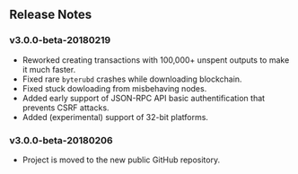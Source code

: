 ## Release Notes

### v3.0.0-beta-20180219

- Reworked creating transactions with 100,000+ unspent outputs to make it much faster.
- Fixed rare `byterubd` crashes while downloading blockchain.
- Fixed stuck dowloading from misbehaving nodes.
- Added early support of JSON-RPC API basic authentification that prevents CSRF attacks.
- Added (experimental) support of 32-bit platforms.


### v3.0.0-beta-20180206

- Project is moved to the new public GitHub repository.
